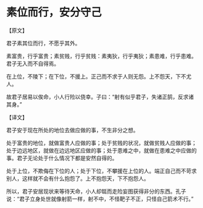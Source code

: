 # 素位而行，安分守己

【原文】 

君子素其位而行，不愿乎其外。 

素富贵，行乎富贵；素贫贱，行乎贫贱：素夷狄，行乎夷狄；素患难，行乎患难。君子无入而不自得焉。 

在上位，不陵下；在下位，不援上。正己而不求于人则无怨。上不怨天，下不尤人。 

故君子居易以俟命，小人行险以侥幸。子曰：“射有似乎君子，失诸正鹄，反求诸其身。” 

【译文】 

君子安于现在所处的地位去做应做的事，不生非分之想。 

处于富贵的地位，就做富贵人应做的事；处于贫贱的状况，就做贫贱人应做的事；处于边远地区，就做在边远地区应做的事；处于患难之中，就做在患难之中应做的事。君子无论处于什么情况下都是安然自得的。 

处于上位，不欺侮在下位的人；处于下位，不攀援在上位的人。端正自己而不苛求别人，这样就不会有什么抱怨了。上不抱怨天，下不抱怨人。 

所以，君子安居现状来等待天命，小人却铤而走险妄图获得非分的东西。孔子说：“君子立身处世就像射箭一样，射不中，不怪靶子不正，只怪自己箭术不行。”
 